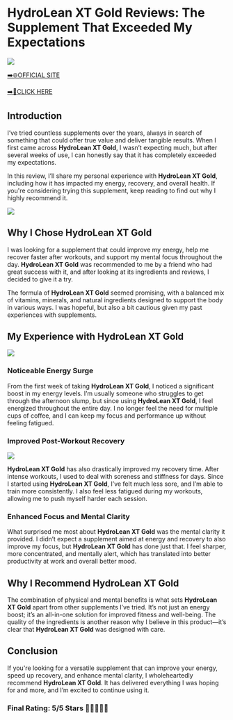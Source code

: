 # **HydroLean XT Gold Reviews**: The Supplement That Exceeded My Expectations

[![](https://static.vecteezy.com/system/resources/thumbnails/019/896/014/small/buy-now-gradient-button-with-cart-symbol-buy-now-illustration-png.png)](https://edetoop.top/lander/sugarpreland-1/hydroleanxt.html) 

[➡️🌐OFFICIAL SITE](https://edetoop.top/lander/sugarpreland-1/hydroleanxt.html) 

[➡️🔗CLICK HERE](https://edetoop.top/lander/sugarpreland-1/hydroleanxt.html) 


## Introduction

I’ve tried countless supplements over the years, always in search of something that could offer true value and deliver tangible results. When I first came across **HydroLean XT Gold**, I wasn’t expecting much, but after several weeks of use, I can honestly say that it has completely exceeded my expectations.

In this review, I’ll share my personal experience with **HydroLean XT Gold**, including how it has impacted my energy, recovery, and overall health. If you're considering trying this supplement, keep reading to find out why I highly recommend it.

[![](https://wallpapers.com/images/hd/red-order-now-button-udg4jcj4arvn8b0n-2.png)](https://edetoop.top/lander/sugarpreland-1/hydroleanxt.html)  

## Why I Chose **HydroLean XT Gold**

I was looking for a supplement that could improve my energy, help me recover faster after workouts, and support my mental focus throughout the day. **HydroLean XT Gold** was recommended to me by a friend who had great success with it, and after looking at its ingredients and reviews, I decided to give it a try.

The formula of **HydroLean XT Gold** seemed promising, with a balanced mix of vitamins, minerals, and natural ingredients designed to support the body in various ways. I was hopeful, but also a bit cautious given my past experiences with supplements.

## My Experience with **HydroLean XT Gold**

[![](https://static.vecteezy.com/system/resources/thumbnails/019/896/014/small/buy-now-gradient-button-with-cart-symbol-buy-now-illustration-png.png)](https://edetoop.top/lander/sugarpreland-1/hydroleanxt.html)

### Noticeable Energy Surge

From the first week of taking **HydroLean XT Gold**, I noticed a significant boost in my energy levels. I’m usually someone who struggles to get through the afternoon slump, but since using **HydroLean XT Gold**, I feel energized throughout the entire day. I no longer feel the need for multiple cups of coffee, and I can keep my focus and performance up without feeling fatigued.

### Improved Post-Workout Recovery

[![](https://wallpapers.com/images/hd/red-order-now-button-udg4jcj4arvn8b0n-2.png)](https://edetoop.top/lander/sugarpreland-1/hydroleanxt.html)  

**HydroLean XT Gold** has also drastically improved my recovery time. After intense workouts, I used to deal with soreness and stiffness for days. Since I started using **HydroLean XT Gold**, I’ve felt much less sore, and I’m able to train more consistently. I also feel less fatigued during my workouts, allowing me to push myself harder each session.

### Enhanced Focus and Mental Clarity

What surprised me most about **HydroLean XT Gold** was the mental clarity it provided. I didn’t expect a supplement aimed at energy and recovery to also improve my focus, but **HydroLean XT Gold** has done just that. I feel sharper, more concentrated, and mentally alert, which has translated into better productivity at work and overall better mood.

## Why I Recommend **HydroLean XT Gold**

The combination of physical and mental benefits is what sets **HydroLean XT Gold** apart from other supplements I’ve tried. It’s not just an energy boost; it’s an all-in-one solution for improved fitness and well-being. The quality of the ingredients is another reason why I believe in this product—it’s clear that **HydroLean XT Gold** was designed with care.

## Conclusion

If you're looking for a versatile supplement that can improve your energy, speed up recovery, and enhance mental clarity, I wholeheartedly recommend **HydroLean XT Gold**. It has delivered everything I was hoping for and more, and I’m excited to continue using it.

### Final Rating: 5/5 Stars 🌟🌟🌟🌟🌟
